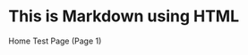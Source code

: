 <div>
    <h1>This is Markdown using HTML</h1>
    <a to="/blog">Home</a>
    <a to="/blog/test">Test Page (Page 1)</a>
</div>
